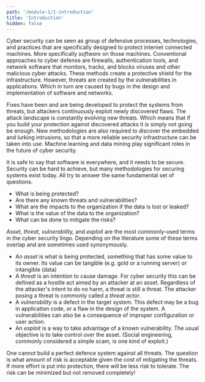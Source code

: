 ```yaml
---
path: '/module-1/1-introduction'
title: 'Introduction'
hidden: false
---
```

Cyber security can be seen as group of defensive processes, technologies, and
practices that are specifically designed to protect internet connected
machines. More specifically *software* on those machines. Conventional
approaches to cyber defense are  firewalls, authentication tools, and network
software that monitors, tracks, and blocks viruses and other malicious cyber
attacks. These methods create a protective shield for the infrastructure.
However, threats are created by the vulnerabilities in applications. Which in
turn are caused by bugs in the design and implementation of software and
networks.

Fixes have been and are being developed to protect the systems from threats,
but attackers continuously exploit newly discovered flaws. The attack landscape
is constantly evolving new threats. Which means that if you build your
protection against discovered attacks it is simply not going be enough. New
methodologies are also required to discover the embedded and lurking
intrusions, so that a more reliable security infrastructure can be taken into
use. Machine learning and data mining play significant roles in the future of
cyber security.

It is safe to say that software is everywhere, and it needs to be secure. Security can be hard to achieve, but many methodologies for securing systems exist today. All try to answer the same fundamental set of questions.

- What is being protected?
- Are there any known threats and vulnerabilities?
- What are the impacts to the organization if the data is lost or leaked?
- What is the value of the data to the organization?
- What can be done to mitigate the risks?

*Asset, threat, vulnerability,* and *exploit* are the most commonly-used terms in the cyber security lingo. Depending on the literature some of these terms overlap and are sometimes used synonymously.

- An *asset* is what is being protected, something that has some value to its owner. Its value can be tangible (e.g. gold or a running server) or intangible (data)
- A *threat* is an intention to cause damage. For cyber security this can be defined as a hostile act aimed by an attacker at an asset. Regardless of the attacker's intent to do no harm, a threat is still a threat. The attacker posing a threat is commonly called a *threat actor*.
- A *vulnerability* is a defect in the target system. This defect may be a bug in application code, or a flaw in the design of the system. A vulnerabilities can also be a consequence of improper configuration or user action.
- An *exploit* is a way to take advantage of a known vulnerability. The usual objective is to take control over the asset. (Social engineering, commonly considered a simple scam, is one kind of exploit.)

<text-box variant="emph" name = "The risk">

One cannot build a perfect defence system against all threats. The question is
what amount of risk is acceptable given the cost of mitigating the threats. If
more effort is put into protection, there will be less risk to tolerate. The
risk can be minimized but not removed completely!

</text-box>

<quiz id="5453cad1-2366-511f-8e1b-3843a0661c5d"></quiz>
